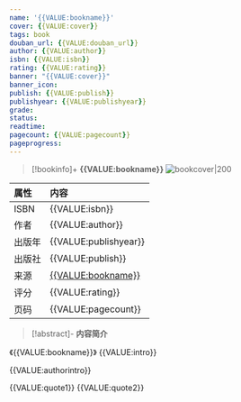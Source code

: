 ```yaml
---
name: '{{VALUE:bookname}}'
cover: {{VALUE:cover}}
tags: book
douban_url: {{VALUE:douban_url}}
author: {{VALUE:author}}
isbn: {{VALUE:isbn}}
rating: {{VALUE:rating}}
banner: "{{VALUE:cover}}"
banner_icon: 
publish: {{VALUE:publish}}
publishyear: {{VALUE:publishyear}}
grade:
status: 
readtime:
pagecount: {{VALUE:pagecount}}
pageprogress: 
---
```

> [!bookinfo]+ **{{VALUE:bookname}}**
> ![bookcover|200]({{VALUE:cover}})
>
| 属性   | 内容                                       |
|:------ |:------------------------------------------ |
| ISBN   | {{VALUE:isbn}}                             |
| 作者   | {{VALUE:author}}                           |
| 出版年 | {{VALUE:publishyear}}                      | 
| 出版社 | {{VALUE:publish}}                          |
| 来源   | [{{VALUE:bookname}}]({{VALUE:douban_url}}) |
| 评分   | {{VALUE:rating}}                           |
| 页码   | {{VALUE:pagecount}}                        |

> [!abstract]- **内容简介**
> 
《{{VALUE:bookname}}》
{{VALUE:intro}}

{{VALUE:authorintro}}

{{VALUE:quote1}}
 {{VALUE:quote2}}

